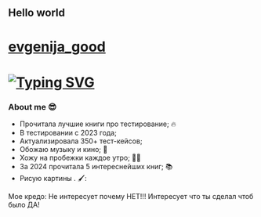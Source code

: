 ## Hello world
# [evgenija_good](https://github.com/evgenija_good/evgenija_good/blob/main/assets/video.gif)
# [![Typing SVG](https://readme-typing-svg.demolab.com?font=Fira+Code&pause=1000&color=EE8838&width=435&lines=I'm+QA+Engeneer+(manual))](https://git.io/typing-svg)
### About me :sunglasses:
- Прочитала лучшие книги про тестирование; :fire:
- В тестировании с 2023 года;
- Актуализировала 350+ тест-кейсов;
- Обожаю музыку и кино; :musical_note:
- Хожу на пробежки каждое утро; 🏃‍♀️
- За 2024 прочитала 5 интереснейших книг; 📚
- Рисую картины . 🖌️:

Мое кредо: Не интересует почему НЕТ!!! Интересует что ты сделал чтоб было ДА!
